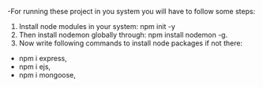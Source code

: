 -For running these project in you system you will have to follow some steps:
1. Install node modules in your system:
npm init -y
2. Then install nodemon globally through:
npm install nodemon -g.
3. Now write following commands to install node packages if not there:
- npm i express,
- npm i ejs,
- npm i mongoose,
